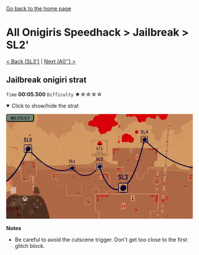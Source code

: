[Go back to the home page](https://github.com/Doublevil/scbspeedrun)

# All Onigiris Speedhack > Jailbreak > SL2'

[< Back (SL3')](https://github.com/Doublevil/scbspeedrun/blob/main/levels/arb_sh/sl/SL3'.md) | [Next (A0'') >](https://github.com/Doublevil/scbspeedrun/blob/main/levels/arb_sh/A/A0''.md)

## Jailbreak onigiri strat

`Time` **00:05.500** `Difficulty` ★☆☆☆☆
<details open>
  <summary>Click to show/hide the strat</summary>

  [![Strat animation](https://github.com/Doublevil/scbspeedrun/blob/main/media/levels/sl/SL2_JailbreakOnigiri.webp)](https://github.com/Doublevil/scbspeedrun/blob/main/media/levels/sl/SL2_JailbreakOnigiri.mp4?raw=true)

  **Notes**
  - Be careful to avoid the cutscene trigger. Don't get too close to the first glitch block.
</details>
